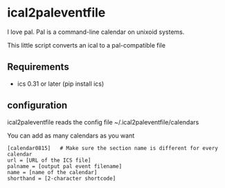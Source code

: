 # ical2paleventfile

I love pal. Pal is a command-line calendar on unixoid systems. 

This little script converts an ical to a pal-compatible file

## Requirements

* ics 0.31 or later (pip install ics)

## configuration

ical2paleventfile reads the config file ~/.ical2paleventfile/calendars 

You can add as many calendars as you want

    [calendar0815]   # Make sure the section name is different for every calendar
    url = [URL of the ICS file]
    palname = [output pal event filename]
    name = [name of the calendar]
    shorthand = [2-character shortcode]
